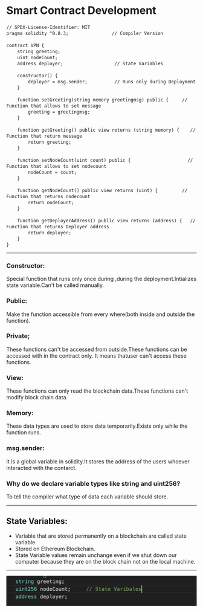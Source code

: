 # Smart Contract Development

``` solidity
// SPDX-License-Identifier: MIT
pragma solidity ^0.8.3;                // Compiler Version

contract VPN {
    string greeting; 
    uint nodeCount;
    address deployer;                   // State Variables

    constructor() {
        deployer = msg.sender;          // Runs only during Deployment
    }

    function setGreeting(string memory greetingmsg) public {     // Function that allows to set message
        greeting = greetingmsg;                      
    }

    function getGreeting() public view returns (string memory) {    // Function that return message
        return greeting;
    }

    function setNodeCount(uint count) public {                     // Function that allows to set nodecount
        nodeCount = count;
    }

    function getNodeCount() public view returns (uint) {         // Function that returns nodecount
        return nodeCount;
    }

    function getDeployerAddress() public view returns (address) {   // Function that returns Deployer address
        return deployer;
    }
} 
``` 

---

### Constructor:
Special function that runs only once during ,during the deployment.Intializes state variable.Can't be called manually.

### Public:
Make the function accessible from every where(both inside and outside the function).

### Private;
These functions can't be accessed from outside.These functions can be accessed with in the contract only.
It means thatuser can't access these functions.

### View:
These functions can only read the blockchain data.These functions can't modify block chain data.

### Memory:
These data types are used to store data temporarily.Exists only while the function runs.

### msg.sender:
It is a global variable in solidity.It stores the address of the users whoever interacted with the contarct.

### Why do we declare variable types like string and uint256?
To tell the compiler what type of data each variable should store.

---

## State Variables:
- Variable that are stored permanently on a blockchain are called state variable.
- Stored on Ethereum Blockchain.
- State Variable values remain unchange even if we shut down our computer because they are on the block chain not on the local machine.

---

![Alt Text](./Screenshots/statevariables.png)


